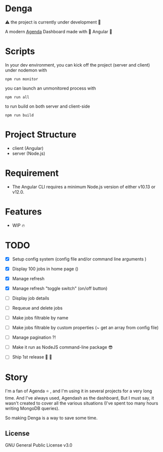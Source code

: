 # Denga
:warning: the project is currently under development :construction:

A modern [Agenda](https://github.com/agenda/agenda) Dashboard made with :balloon: Angular :tada:

# Scripts
In your dev environment, you can kick off the project (server and client) under nodemon with 

```console
npm run monitor
```

you can launch an unmonitored process with 
```console
npm run all
```

to run build on both server and client-side
```console
npm run build 
```

# Project Structure

* client (Angular)
* server (Node.js)

# Requirement
* The Angular CLI requires a minimum Node.js version of either v10.13 or v12.0.



# Features
* WIP :fire:


# TODO

- [x] Setup config system (config file and/or command line arguments )
- [x] Display 100 jobs in home page ()
- [x] Manage refresh
- [x] Manage refresh "toggle switch" (on/off button) 
- [ ] Display job details
- [ ] Requeue and delete jobs 
- [ ] Make jobs filtrable by name
- [ ] Make jobs filtrable by custom properties (~ get an array from config file)
- [ ] Manage pagination ?!
- [ ] Make it run as NodeJS command-line package :sunglasses:
- [ ] Ship 1st release :pray: :rocket:


# Story
I'm a fan of Agenda :star: , and I'm using it in several projects for a very long time. And I've always used, Agendash as the dashboard, But I must say, it wasn't created to cover all the various situations (I've spent too many hours writing MongoDB queries). 

So making Denga is a way to save some time.

## License
GNU General Public License v3.0